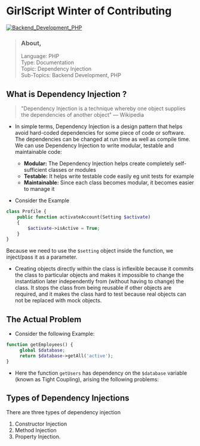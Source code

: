 # GirlScript Winter of Contributing

[![Backend_Development_PHP](https://img.shields.io/badge/Backend%20Development-PHP%20--%20Dependency%20Injection-orange?style=for-the-badge&logo=github)](https://github.com/girlscript/winter-of-contributing/blob/main/Competitive_Programming/Union%20Find/Disjoint_Set_Union.md)

> ### About, 
> Language: PHP <br>
> Type: Documentation <br>
> Topic: Dependency Injection <br>
> Sub-Topics: Backend Development, PHP <br>

## What is Dependency Injection ?
> "Dependency Injection is a technique whereby one object supplies the dependencies of another object" — Wikipedia

- In simple terms, Dependency Injection is a design pattern that helps avoid hard-coded dependencies for some piece of code or software.
  The dependencies can be changed at run time as well as compile time. We can use Dependency Injection to write modular, testable and maintainable code:
  
  - **Modular:** The Dependency Injection helps create completely self-sufficient classes or modules
  - **Testable:** It helps write testable code easily eg unit tests for example
  - **Maintainable:** Since each class becomes modular, it becomes easier to manage it

- Consider the Example
```php
class Profile {
    public function activateAccount(Setting $activate)
    {
        $activate->isActive = True;
    }
}
```
Because we need to use the `$setting` object inside the function, we inject/pass it as a parameter.
- Creating objects directly within the class is inflexible because it commits the class to particular objects and makes it impossible to change the instantiation 
  later independently from (without having to change) the class. It stops the class from being reusable if other objects are required, and it makes the class hard 
  to test because real objects can not be replaced with mock objects.

## The Actual Problem 
- Consider the following Example: 

```php
function getEmployees() {
     global $database;
     return $database->getAll('active');
}
```
- Here the function `getUsers` has dependency on the `$database` variable (known as Tight Coupling), arising the following problems: 


## Types of Dependency Injections
There are three types of dependency injection 
1. Constructor Injection
2. Method Injection
3. Property Injection.
